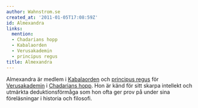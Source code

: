 ```yaml
---
author: Wahnstrom.se
created_at: '2011-01-05T17:08:59Z'
id: Almexandra
links:
  mention:
  - Chadarians hopp
  - Kabalaorden
  - Verusakademin
  - principus regus
title: Almexandra
---
```


Almexandra är medlem i [Kabalaorden] och [principus regus] för [Verusakademin] i [Chadarians hopp].
Hon är känd för sitt skarpa intellekt och utmärkta deduktionsförmåga som hon ofta ger prov på under
sina föreläsningar i historia och filosofi.

  [Kabalaorden]: Kabalaorden
  [principus regus]: principus_regus
  [Verusakademin]: Verusakademin
  [Chadarians hopp]: Chadarians_hopp